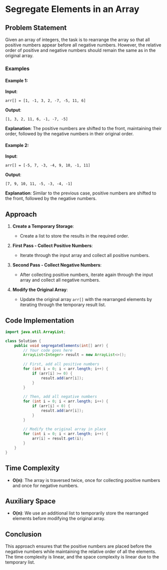 
# Segregate Elements in an Array

## Problem Statement

Given an array of integers, the task is to rearrange the array so that all positive numbers appear before all negative numbers. However, the relative order of positive and negative numbers should remain the same as in the original array.

### Examples

#### Example 1:
**Input**: 
```
arr[] = [1, -1, 3, 2, -7, -5, 11, 6]
```

**Output**: 
```
[1, 3, 2, 11, 6, -1, -7, -5]
```

**Explanation**: 
The positive numbers are shifted to the front, maintaining their order, followed by the negative numbers in their original order.

#### Example 2:
**Input**: 
```
arr[] = [-5, 7, -3, -4, 9, 10, -1, 11]
```

**Output**: 
```
[7, 9, 10, 11, -5, -3, -4, -1]
```

**Explanation**: 
Similar to the previous case, positive numbers are shifted to the front, followed by the negative numbers.

## Approach

1. **Create a Temporary Storage**:
   - Create a list to store the results in the required order.
   
2. **First Pass - Collect Positive Numbers**:
   - Iterate through the input array and collect all positive numbers.

3. **Second Pass - Collect Negative Numbers**:
   - After collecting positive numbers, iterate again through the input array and collect all negative numbers.

4. **Modify the Original Array**:
   - Update the original array `arr[]` with the rearranged elements by iterating through the temporary result list.

## Code Implementation

```java
import java.util.ArrayList;

class Solution {
    public void segregateElements(int[] arr) {
        // Your code goes here
        ArrayList<Integer> result = new ArrayList<>();
        
        // First, add all positive numbers
        for (int i = 0; i < arr.length; i++) {
            if (arr[i] >= 0) {
                result.add(arr[i]);
            }
        }
        
        // Then, add all negative numbers
        for (int i = 0; i < arr.length; i++) {
            if (arr[i] < 0) {
                result.add(arr[i]);
            }
        }
        
        // Modify the original array in place
        for (int i = 0; i < arr.length; i++) {
            arr[i] = result.get(i);
        }
    }
}
```

## Time Complexity

- **O(n)**: The array is traversed twice, once for collecting positive numbers and once for negative numbers.

## Auxiliary Space

- **O(n)**: We use an additional list to temporarily store the rearranged elements before modifying the original array.

## Conclusion

This approach ensures that the positive numbers are placed before the negative numbers while maintaining the relative order of all the elements. The time complexity is linear, and the space complexity is linear due to the temporary list.
